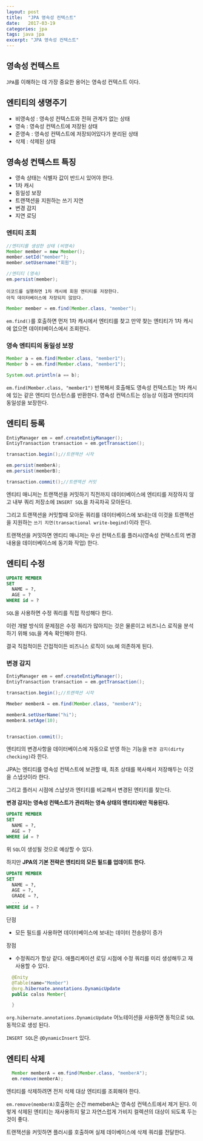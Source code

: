 ```yaml
---
layout: post
title:  "JPA 영속성 컨텍스트"
date:   2017-03-19
categories: jpa
tags: java jpa
excerpt: "JPA 영속성 컨텍스트"
---
```


## 영속성 컨텍스트

  `JPA`를 이해하는 데 가장 중요한 용어는 영속성 컨텍스트 이다.

## 엔티티의 생명주기
  - 비영속성 : 영속성 컨텍스트와 전혀 관계가 없는 상태
  - 영속 : 영속성 컨텍스트에 저장된 상태
  - 준영속 : 영속성 컨텍스트에 저장되어있다가 분리된 상태
  - 삭제 : 삭제된 상태

## 영속성 컨텍스트 특징
  - 영속 상태는 식별자 값이 반드시 있어야 한다.
  - 1차 캐시
  - 동일성 보장
  - 트랜잭션을 지원하는 쓰기 지연
  - 변경 감지
  - 지연 로딩


### 엔티티 조회
  ```java
  //엔티티를 생성한 상태 (비영속)
  Member member = new Member();
  member.setId("member");
  member.setUsername("회원");

  //엔티티 (영속)
  em.persist(member);
  ```
    이코드를 실행하면 1차 캐시에 회원 엔티티를 저장한다.
    아직 데이터베이스에 자장되지 않았다.

  ```java
  Member member = em.find(Member.class, "member");
  ```
  `em.find()`를 호출하면 먼저 1차 캐시에서 엔티티를 찾고 만약 찾는 엔티티가 1차 캐시에 없으면 데이터베이스에서 조회한다.

### 영속 엔티티의 동일성 보장
  ```java
  Member a = em.find(Member.class, "member1");
  Member b = em.find(Member.class, "member1");

  System.out.println(a == b);
  ```
  `em.find(Member.class, "member1")` 반복해서 호출해도 영속성 컨텍스트는 1차 캐시에 있는 같은 엔티티 인스턴스를 반환한다.
  영속성 컨텍스트는 성능상 이점과 엔티티의 동일성을 보장한다.

## 엔티티 등록
  ```java
  EntiyManager em = emf.createEntiyManager();
  EntiyTransaction transaction = em.getTransaction();

  transaction.begin();//트랜잭션 시작

  em.persist(memberA);
  em.persist(memberB);

  transaction.commit();//트랜잭션 커밋
  ```
  엔티티 매니저는 트랜잭션을 커밋하기 직전까지 데이터베이스에 엔티티를 저장하지 않고 내부 쿼리 저장소에 `INSERT SQL`을 차곡차곡 모아둔다.

  그리고 트랜잭션을 커밋할때 모아둔 쿼리를 데이터베이스에 보내는데 이것을 트랜잭션을 지원하는 `쓰기 지연(transactional write-begind)`이라 한다.

  트랜잭션을 커밋하면 엔티티 매니저는 우선 컨텍스트를 플러시(영속성 컨텍스트의 변경 내용을 데이터베이스에 동기화 작업) 한다.

  ## 엔티티 수정
  ```sql
  UPDATE MEMBER
  SET
    NAME = ?,
    AGE = ?
  WHERE id = ?
  ```
  `SQL`을 사용하면 수정 쿼리를 직접 작성해다 한다.

  이런 개발 방식의 문제점은 수정 쿼리가 많아지는 것은 물론이고 비즈니스 로직을 분석하기 위해 `SQL`을 계속 확인해야 한다.

  결국 직접적이든 간접적이든 비즈니스 로직이 `SQL`에 의존하게 된다.

  ### 변경 감지
  ```java
  EntiyManager em = emf.createEntiyManager();
  EntiyTransaction transaction = em.getTransaction();

  transaction.begin();//트랜잭션 시작

  Mmeber memberA = em.find(Member.class, "memberA");

  memberA.setUserName("hi");
  memberA.setAge(10);


  transaction.commit();
  ```

  엔티티의 변경사항을 데이터베이스에 자동으로 반영 하는 기능을 `변경 감지(dirty checking)`라 한다.

  JPA는 엔티티를 영속성 컨텍스트에 보관할 때, 최초 상태를 복사해서 저장해두는 이것을 스냅샷이라 한다.

  그리고 플러시 시점에 스냡샷과 엔티티를 비교해서 변경된 엔티티를 찾는다.

  **변경 감지는 영속성 컨텍스트가 관리하는 영속 상태의 엔티티에만 적용된다.**

  ```sql
  UPDATE MEMBER
  SET
    NAME = ?,
    AGE = ?
  WHERE id = ?
  ```
  위 `SQL`이 생성될 것으로 예상할 수 있다.

  하지만 **JPA의 기본 전략은 엔티티의 모든 필드를 업데이트 한다.**

  ```sql
  UPDATE MEMBER
  SET
    NAME = ?,
    AGE = ?,
    GRADE = ?,
    ...
  WHERE id = ?
  ```

단점
  - 모든 필드를 사용하면 데이터베이스에 보내는 데이터 전송량이 증가

장점
  - 수정쿼리가 항상 같다. 애플리케이션 로딩 시점에 수정 쿼리를 미리 생성해두고 재사용할 수 있다.


```java
  @Enity
  @Table(name="Member")
  @org.hibernate.annotations.DynamicUpdate
  public calss Member{

  }
```
`org.hibernate.annotations.DynamicUpdate` 어노테이션을 사용하면 동적으로 `SQL` 동적으로 생성 된다.

`INSERT SQL`은 `@DynamicInsert` 있다.

## 엔티티 삭제
  ```java
    Member memberA = em.find(Member.class, "memberA");
    em.remove(memberA);
  ```

  엔티티를 삭제하려면 전저 삭제 대상 엔티티를 조회해야 한다.

  `em.remove(memberA)`호출하는 순간 memeberA는 영속성 컨텍스트에서 제거 된다. 이렇게 삭제된 엔티티는 재사용하지 말고 자연스럽게 가비지 컬렉션의 대상이 되도록 두는 것이 좋다.

  트랜잭션을 커밋하면 플러시를 호출하며 실제 데이베이스에 삭제 쿼리를 전달한다.
